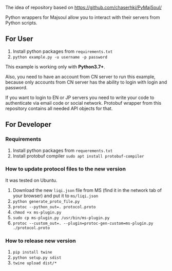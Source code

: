 The idea of repository based on https://github.com/chaserhkj/PyMajSoul/

Python wrappers for Majsoul allow you to interact with their servers from Python scripts.

## For User

1. Install python packages from `requirements.txt`
2. `python example.py -u username -p password`

This example is working only with **Python3.7+**.

Also, you need to have an account from CN server to run this example, because only accounts from CN server has the ability to login with login and password.

If you want to login to EN or JP servers you need to write your code to authenticate via email code or social network. Protobuf wrapper from this repository contains all needed API objects for that.

## For Developer

### Requirements

1. Install python packages from `requerements.txt`
1. Install protobuf compiler `sudo apt install protobuf-compiler`

### How to update protocol files to the new version

It was tested on Ubuntu.

1. Download the new `liqi.json` file from MS (find it in the network tab of your browser) and put it to `ms/liqi.json`
1. `python generate_proto_file.py`
1. `protoc --python_out=. protocol.proto`
1. `chmod +x ms-plugin.py`
1. `sudo cp ms-plugin.py /usr/bin/ms-plugin.py`
1. `protoc --custom_out=. --plugin=protoc-gen-custom=ms-plugin.py ./protocol.proto`

### How to release new version

1. `pip install twine`
2. `python setup.py sdist`
3. `twine upload dist/*`
